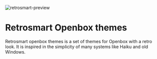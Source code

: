 ![retrosmart-preview](https://raw.githubusercontent.com/mdomlop/retrosmart-openbox-themes/master/preview.png "Retrosmart look")

Retrosmart Openbox themes
=========================

Retrosmart openbox themes is a set of themes for Openbox with a retro look. It is inspired in the simplicity of many systems like Haiku and old Windows.
